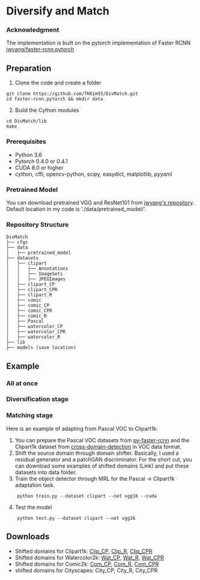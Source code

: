 # Diversify and Match 

### Acknowledgment

The implementation is built on the pytorch implementation of Faster RCNN [jwyang/faster-rcnn.pytorch](https://github.com/jwyang/faster-rcnn.pytorch)


## Preparation
1. Clone the code and create a folder
```
git clone https://github.com/TKKim93/DivMatch.git
cd faster-rcnn.pytorch && mkdir data
```

2. Build the Cython modules
```Shell
cd DivMatch/lib
make
``` 

### Prerequisites

* Python 3.6
* Pytorch 0.4.0 or 0.4.1
* CUDA 8.0 or higher
* cython, cffi, opencv-python, scipy, easydict, matplotlib, pyyaml

### Pretrained Model
You can download pretrained VGG and ResNet101 from [jwyang's repository](https://github.com/jwyang/faster-rcnn.pytorch). Default location in my code is './data/pretrained_model/'.

### Repository Structure
```
DivMatch
├── cfgs
├── data
│   ├── pretrained_model
├── datasets
│   ├── clipart
│   │   ├── Annotations
│   │   ├── ImageSets
│   │   ├── JPEGImages
│   ├── clipart_CP
│   ├── clipart_CPR
│   ├── clipart_R
│   ├── comic
│   ├── comic_CP
│   ├── comic_CPR
│   ├── comic_R
│   ├── Pascal
│   ├── watercolor_CP
│   ├── watercolor_CPR
│   ├── watercolor_R
├── lib
├── models (save location)
```

## Example
### All at once


### Diversification stage
### Matching stage
Here is an example of adapting from Pascal VOC to Clipart1k:
1. You can prepare the Pascal VOC datasets from [py-faster-rcnn](https://github.com/rbgirshick/py-faster-rcnn) and the Clipart1k dataset from [cross-domain-detection](https://github.com/naoto0804/cross-domain-detection) in VOC data format.
2. Shift the source domain through domain shifter. Basically, I used a residual generator and a patchGAN discriminator. For the short cut, you can download some examples of shifted domains (Link) and put these datasets into data folder.
3. Train the object detector through MRL for the Pascal -> Clipart1k adaptation task.
```
    python train.py --dataset clipart --net vgg16 --cuda
```
4. Test the model
```
    python test.py --dataset clipart --net vgg16
```

## Downloads
* Shifted domains for Clipart1k: [Clip_CP](https://drive.google.com/open?id=1k1Yn1IMwffCFE_MTfC4WvlajWS9a783G), [Clip_R](https://drive.google.com/open?id=1whHjLyqL3-mkYoXXhAFDu7rYzoe9MoM_), [Clip_CPR](https://drive.google.com/open?id=1Tq3pQRwCOezyRtxf69ZVO8fUA_E64Tbt)
* Shifted domains for Watercolor2k: [Wat_CP](https://drive.google.com/open?id=1i_q6ySLtE3353Wep5Gz32YhEi0ahuEtD), [Wat_R](https://drive.google.com/open?id=1NTq0GN9H8nnl2D8A5pbye890HjWKsP8Q), [Wat_CPR](https://drive.google.com/open?id=1MTIvekWwnUih1o1oYZ-qbkRsAti3utos)
* Shifted domains for Comic2k: [Com_CP](https://drive.google.com/open?id=1JJPRmSUaIW_FC57sguNHFwnuOk9do3Vc), [Com_R](https://drive.google.com/open?id=1ixrslHKiluiKWppwzFszXYlsEXWpWVru), [Com_CPR](https://drive.google.com/open?id=1oGcSwNpTL-IJ0G3Ao71Ke4ZPfxMYj8In)
* shifted domains for Cityscapes: City_CP, City_R, City_CPR
